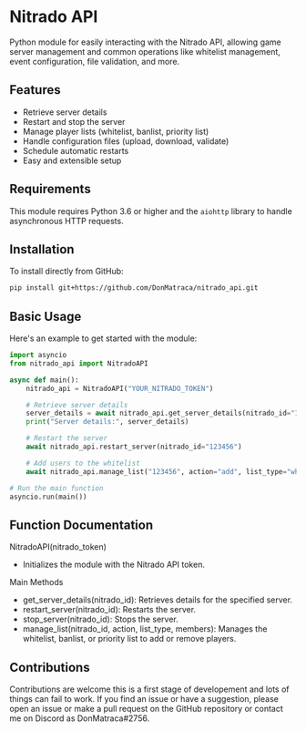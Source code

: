# Nitrado API

Python module for easily interacting with the Nitrado API, allowing game server management and common operations like whitelist management, event configuration, file validation, and more.

## Features

- Retrieve server details
- Restart and stop the server
- Manage player lists (whitelist, banlist, priority list)
- Handle configuration files (upload, download, validate)
- Schedule automatic restarts
- Easy and extensible setup

## Requirements

This module requires Python 3.6 or higher and the `aiohttp` library to handle asynchronous HTTP requests.

## Installation

To install directly from GitHub:

```bash
pip install git+https://github.com/DonMatraca/nitrado_api.git
```

## Basic Usage

Here's an example to get started with the module:

```python
import asyncio
from nitrado_api import NitradoAPI

async def main():
    nitrado_api = NitradoAPI("YOUR_NITRADO_TOKEN")

    # Retrieve server details
    server_details = await nitrado_api.get_server_details(nitrado_id="123456")
    print("Server details:", server_details)

    # Restart the server
    await nitrado_api.restart_server(nitrado_id="123456")

    # Add users to the whitelist
    await nitrado_api.manage_list("123456", action="add", list_type="whitelist", members=["User1", "User2"])

# Run the main function
asyncio.run(main())
```
## Function Documentation

NitradoAPI(nitrado_token)

- Initializes the module with the Nitrado API token.

Main Methods

- get_server_details(nitrado_id): Retrieves details for the specified server.
- restart_server(nitrado_id): Restarts the server.
- stop_server(nitrado_id): Stops the server.
- manage_list(nitrado_id, action, list_type, members): Manages the whitelist, banlist, or priority list to add or remove players.

## Contributions

Contributions are welcome this is a first stage of developement and lots of things can fail to work. If you find an issue or have a suggestion, please open an issue or make a pull request on the GitHub repository or contact me on Discord as DonMatraca#2756.

